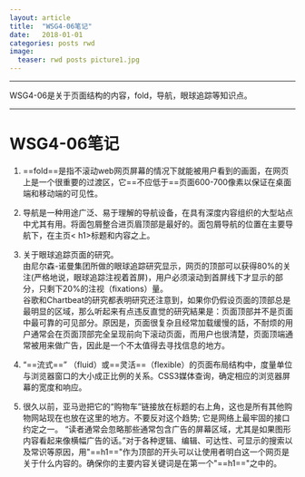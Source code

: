 ```yaml
---
layout: article
title:  "WSG4-06笔记"
date:   2018-01-01
categories: posts rwd
image:
  teaser: rwd posts picture1.jpg
---
```

---
WSG4-06是关于页面结构的内容，fold，导航，眼球追踪等知识点。

--------
# WSG4-06笔记
1.  ==fold==是指不滚动web网页屏幕的情况下就能被用户看到的画面，在网页上是一个很重要的过渡区，它==不应低于==页面600-700像素以保证在桌面端和移动端的可见性。

2.  导航是一种用途广泛、易于理解的导航设备，在具有深度内容组织的大型站点中尤其有用。将面包屑整合进页眉顶部是最好的。面包屑导航的位置在主要导航下，在主页< h1>标题和内容之上。

3.  关于眼球追踪页面的研究。  
  由尼尔森-诺曼集团所做的眼球追踪研究显示，网页的顶部可以获得80%的关注(严格地说，眼球追踪注视着首屏)，用户必须滚动到首屏线下才显示的部分，只剩下20%的注视（fixations）量。  
  谷歌和Chartbeat的研究都表明研究还注意到，如果你仍假设页面的顶部总是最明显的区域，那么听起来有点违反直觉的研究結果是：页面顶部并不是页面中最可靠的可见部分。原因是，页面很复杂且经常加载缓慢的話，不耐烦的用户通常会在页面顶部完全呈现前向下滚动页面，而用户也很清楚，页面顶端通常被用来做广告，因此是一个不太值得去寻找信息的地方。

4. “==流式==” （fluid）或==灵活==（flexible）的页面布局结构中，度量单位与浏览器窗口的大小成正比例的关系。CSS3媒体查询，确定相应的浏览器屏幕的宽度和响应。

5.   很久以前，亚马逊把它的“购物车”链接放在标题的右上角，这也是所有其他购物网站现在也放在这里的地方。不要反对这个趋势; 它是网络上最牢固的接口约定之一。   “读者通常会忽略那些通常包含广告的屏幕区域，尤其是如果图形内容看起来像横幅广告的话。”对于各种逻辑、编辑、可达性、可显示的搜索以及常识等原因，用"==h1=="作为顶部的开头可以让使用者明白这一个网页是关于什么内容的。确保你的主要内容关键词是在第一个"==h1=="之中的。

